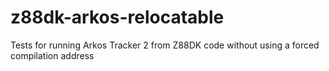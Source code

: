 # z88dk-arkos-relocatable
Tests for running Arkos Tracker 2 from Z88DK code without using a forced compilation address
